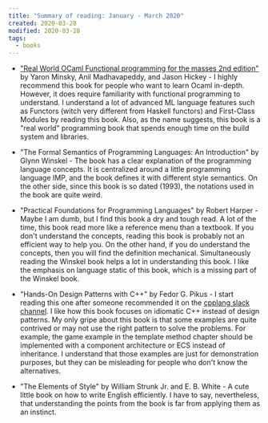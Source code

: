 ```yaml
---
title: "Summary of reading: January - March 2020"
created: 2020-03-28
modified: 2020-03-28
tags:
  - books
---
```


- ["Real World OCaml Functional programming for the masses 2nd edition"](http://dev.realworldocaml.org/) by Yaron Minsky, Anil Madhavapeddy, and Jason Hickey -
  I highly recommend this book for people who want to learn Ocaml in-depth.
  However, it does require familiarity with functional programming to understand. I
  understand a lot of advanced ML language features such as Functors (witch very different from Haskell functors) and First-Class Modules by reading this book.
  Also, as the name suggests, this book is a "real world" programming book that spends enough time on the build system and libraries.

- "The Formal Semantics of Programming Languages: An Introduction" by Glynn Winskel -
  The book has a clear explanation of the programming language concepts.
  It is centralized around a little programming language IMP, and the book defines it with different style semantics.
  On the other side, since this book is so dated (1993), the notations used in the book are quite weird.

- "Practical Foundations for Programming Languages" by Robert Harper -
  Maybe I am dumb, but I find this book a dry and tough read.
  A lot of the time, this book read more like a reference menu than a textbook.
  If you don't understand the concepts, reading this book is probably not an efficient way to help you.
  On the other hand, if you do understand the concepts, then you will find the definition mechanical.
  Simultaneously reading the Winskel book helps a lot in understanding this book.
  I like the emphasis on language static of this book, which is a missing part of the Winskel book.

- "Hands-On Design Patterns with C++" by Fedor G. Pikus -
  I start reading this one after someone recommended it on the [cpplang slack channel](https://cpplang.slack.com).
  I like how this book focuses on idiomatic C++ instead of design patterns.
  My only gripe about this book is that some examples are quite contrived or may not use the right pattern to solve the problems.
  For example, the game example in the template method chapter should be implemented with a component architecture or ECS instead of inheritance.
  I understand that those examples are just for demonstration purposes, but they can be misleading for people who don't know the alternatives.

- "The Elements of Style" by William Strunk Jr. and E. B. White - A cute little book on how to write English efficiently.
  I have to say, nevertheless, that understanding the points from the book is far from applying them as an instinct.
